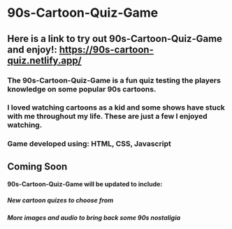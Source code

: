 # 90s-Cartoon-Quiz-Game

## Here is a link to try out 90s-Cartoon-Quiz-Game and enjoy!: https://90s-cartoon-quiz.netlify.app/

### The 90s-Cartoon-Quiz-Game is a fun quiz testing the players knowledge on some popular 90s cartoons.
### I loved watching cartoons as a kid and some shows have stuck with me throughout my life. These are just a few I enjoyed watching. 

### Game developed using: HTML, CSS, Javascript

## Coming Soon

#### 90s-Cartoon-Quiz-Game will be updated to include:
##### New cartoon quizes to choose from
##### More images and audio to bring back some 90s nostaligia
